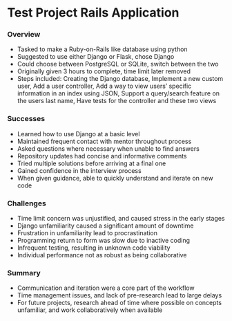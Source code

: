 # Test Project Rails Application

### Overview

-	Tasked to make a Ruby-on-Rails like database using python
-	Suggested to use either Django or Flask, chose Django
-	Could choose between PostgreSQL or SQLite, switch between the two
-	Originally given 3 hours to complete, time limit later removed
-	Steps included: Creating the Django database, Implement a new custom user, Add a user controller, Add a way to view       users’ specific information in an index using JSON, Support a query/search feature on the users last name, Have tests for the controller and these two views 

### Successes 

-	Learned how to use Django at a basic level
-	Maintained frequent contact with mentor throughout process 
-	Asked questions where necessary when unable to find answers 
-	Repository updates had concise and informative comments
-	Tried multiple solutions before arriving at a final one
-	Gained confidence in the interview process
-	When given guidance, able to quickly understand and iterate on new code

### Challenges 

-	Time limit concern was unjustified, and caused stress in the early stages
-	Django unfamiliarity caused a significant amount of downtime
-	Frustration in unfamiliarity lead to procrastination
-	Programming return to form was slow due to inactive coding 
-	Infrequent testing, resulting in unknown code viability
-	Individual performance not as robust as being collaborative 

### Summary

-	Communication and iteration were a core part of the workflow
-	Time management issues, and lack of pre-research lead to large delays
-	For future projects, research ahead of time where possible on concepts unfamiliar, and work collaboratively when available

